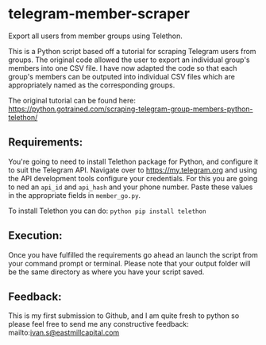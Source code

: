 # telegram-member-scraper
Export all users from member groups using Telethon. 

This is a Python script based off a tutorial for scraping Telegram users from groups. 
The original code allowed the user to export an individual group's members into one CSV file. 
I have now adapted the code so that each group's members can be outputed into individual CSV files which are
appropriately named as the corresponding groups. 

The original tutorial can be found here: https://python.gotrained.com/scraping-telegram-group-members-python-telethon/ 

## Requirements:

You're going to need to install Telethon package for Python, and configure it to suit the Telegram API. 
Navigate over to https://my.telegram.org and using the API development tools configure your credentials. 
For this you are going to ned an `api_id` and `api_hash` and your phone number. 
Paste these values in the appropriate fields in `member_go.py`.

To install Telethon you can do:
`python pip install telethon `


## Execution:

Once you have fulfilled the requirements go ahead an launch the script from your command prompt or terminal.
Please note that your output folder will be the same directory as where you have your script saved. 

## Feedback:
This is my first submission to Github, and I am quite fresh to python so please feel free to send me any constructive feedback:
mailto:ivan.s@eastmillcapital.com 

